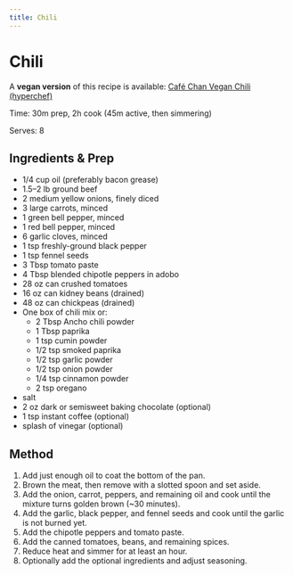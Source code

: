 ```yaml
---
title: Chili
---
```


# Chili

<aside>

A **vegan version** of this recipe is available: [Café Chan Vegan Chili (hyperchef)](https://www.hyperchef.net/recipes/cafe-chan-vegan-chili/)

</aside>

Time: 30m prep, 2h cook (45m active, then simmering)

Serves: 8

## Ingredients & Prep

*   1/4 cup oil (preferably bacon grease)
*   1.5–2 lb ground beef
*   2 medium yellow onions, finely diced
*   3 large carrots, minced
*   1 green bell pepper, minced
*   1 red bell pepper, minced
*   6 garlic cloves, minced
*   1 tsp freshly-ground black pepper
*   1 tsp fennel seeds
*   3 Tbsp tomato paste
*   4 Tbsp blended chipotle peppers in adobo
*   28 oz can crushed tomatoes
*   16 oz can kidney beans (drained)
*   48 oz can chickpeas (drained)
*   One box of chili mix or:
    *   2 Tbsp Ancho chili powder
    *   1 Tbsp paprika
    *   1 tsp cumin powder
    *   1/2 tsp smoked paprika
    *   1/2 tsp garlic powder
    *   1/2 tsp onion powder
    *   1/4 tsp cinnamon powder
    *   2 tsp oregano
*   salt
*   2 oz dark or semisweet baking chocolate (optional)
*   1 tsp instant coffee (optional)
*   splash of vinegar (optional)

## Method

1.  Add just enough oil to coat the bottom of the pan.
1.  Brown the meat, then remove with a slotted spoon and set aside.
1.  Add the onion, carrot, peppers, and remaining oil and cook until the mixture
    turns golden brown (~30 minutes).
1.  Add the garlic, black pepper, and fennel seeds and cook until the garlic is
    not burned yet.
1.  Add the chipotle peppers and tomato paste.
1.  Add the canned tomatoes, beans, and remaining spices.
1.  Reduce heat and simmer for at least an hour.
1.  Optionally add the optional ingredients and adjust seasoning.
